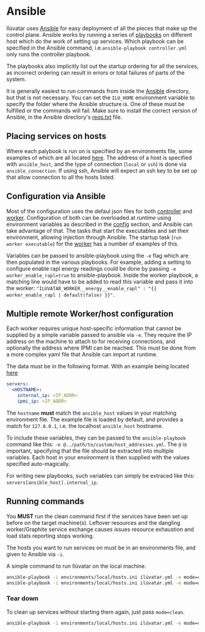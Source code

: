 # Ansible

Ilúvatar uses [Ansible](https://docs.ansible.com/ansible/latest/index.html) for easy deployment of all the pieces that make up the control plane.
Ansible works by running a series of [playbooks](https://docs.ansible.com/ansible/latest/user_guide/playbooks_intro.html) on different host which do the work of setting up services.
Which playbook can be specified in the Ansible command, i.e.`ansible-playbook controller.yml` only runs the controller playbook.

The playbooks also implicitly list out the startup ordering for all the services, as incorrect ordering can result in errors or total failures of parts of the system.

It is generally easiest to run commands from inside the [Ansible](../ansible/) directory, but that is not necessary.
You can set the `ILU_HOME` environment variable to specify the folder where the Ansible structure is.
One of these must be fulfilled or the commands will fail.
Make sure to install the correct version of Ansible, in the Ansible directory's [reqs.txt](../ansible/reqs.txt) file.

## Placing services on hosts

Where each palybook is run on is specified by an environments file, some examples of which are all located [here](../ansible/environments/).
The address of a host is specified with `ansible_host`, and the type of connection (`local` or `ssh`) is done via `ansible_connection`.
If using ssh, Ansible will expect an ssh key to be set up that allow connection to all the hosts listed.

## Configuration via Ansible

Most of the configuration uses the defaul json files for both [controller](../ilúvatar_controller/src/controller.json) and [worker](../ilúvatar_worker/src/worker.json).
Configuration of both can be overloaded at _runtime_ using environment variables as described in the [config](./CONFIG.md) section, and Ansible can take advantage of that.
The tasks that start the executables and set their environment, allowing injection through Ansible.
The startup task (`run worker executable`) for the [worker](../ansible/worker.yml) has a number of examples of this.

Variables can be passed to ansible-playbook using the `-e` flag which are then populated in the various playbooks.
For example, adding a setting to configure enable rapl energy readings could be done by passing `-e worker_enable_rapl=true` to ansible-playbook.
Inside the worker playbook, a matching line would have to be added to read this variable and pass it into the worker: `"ILUVATAR_WORKER__energy__enable_rapl" : "{{ worker_enable_rapl | default(false) }}"`.

## Multiple remote Worker/host configuration

Each worker requires unique host-specific information that cannot be supplied by a simple variable passed to ansible via `-e`.
They require the IP address on the machine to attach to for receiving connections, and optionally the address where IPMI can be reached.
This must be done from a more complex yaml file that Ansible can import at runtime.

The data must be in the following format. With an example being located [here](../ansible/group_vars/host_addresses.yml)
```yaml
servers:
  <HOSTNAME>:
    internal_ip: <IP_ADDR>
    ipmi_ip: <IP_ADDR>
```
The `hostname` **must** match the `ansible_host` values in your matching environment file.
The example file is loaded by default, and provides a match for `127.0.0.1`, i.e. the localhost `ansible_host` hostname.

To include these variables, they can be passed to the `ansible-playbook` command like this:
`-e @../path/to/custom/host_addresses.yml`.
The `@` is important, specifying that the file should be extracted into multiple variables.
Each host in your environment is then supplied with the values specified auto-magically.

For writing new playbooks, such variables can simply be extraced like this: `servers[ansible_host].internal_ip`.

## Running commands

You **MUST** run the clean command first if the services have been set up before on the target machine(s).
Leftover resources and the dangling worker/Graphite service exchange causes issues resource exhaustion and load stats reporting stops working.

The hosts you want to run services on must be in an environments file, and given to Ansible via `-i`.

A simple command to run Ilúvatar on the local machine.
```sh
ansible-playbook -i environments/local/hosts.ini ilúvatar.yml -e mode=clean -e "@./group_vars/host_addresses.yml"
ansible-playbook -i environments/local/hosts.ini ilúvatar.yml -e mode=deploy -e "@./group_vars/host_addresses.yml"
```

### Tear down

To clean up services without starting them again, just pass `mode=clean`. 
```sh
ansible-playbook -i environments/local/hosts.ini ilúvatar.yml -e mode=clean -e "@./group_vars/host_addresses.yml"
```
